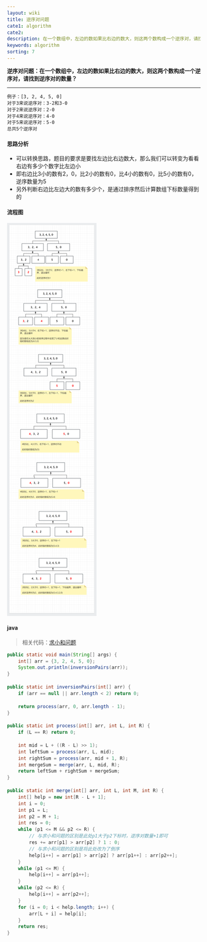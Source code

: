 ```yaml
---
layout: wiki
title: 逆序对问题
cate1: algorithm
cate2: 
description: 在一个数组中，左边的数如果比右边的数大，则这两个数构成一个逆序对，请找到逆序对的数量？
keywords: algorithm
sorting: 7
---
```




**逆序对问题：在一个数组中，左边的数如果比右边的数大，则这两个数构成一个逆序对，请找到逆序对的数量？**

------


```tex
例子：[3, 2, 4, 5, 0] 
对于3来说逆序对：3-2和3-0
对于2来说逆序对：2-0
对于4来说逆序对：4-0
对于5来说逆序对：5-0
总共5个逆序对
```



#### 思路分析

- 可以转换思路，题目的要求是要找左边比右边数大，那么我们可以转变为看看右边有多少个数字比左边小
- 即右边比3小的数有2，0，比2小的数有0，比4小的数有0，比5小的数有0，逆序数量为5
- 另外判断右边比左边大的数有多少个，是通过排序然后计算数组下标数量得到的



#### 流程图

<img src="/images/wiki/algorithm/algorithm-inversion-pair_step1.png"  />



#### java

> 相关代码：[求小和问题](https://carpedx.com/wiki/algorithm-small-sum/)

```java
public static void main(String[] args) {
    int[] arr = {3, 2, 4, 5, 0};
    System.out.println(inversionPairs(arr));
}

public static int inversionPairs(int[] arr) {
    if (arr == null || arr.length < 2) return 0;

    return process(arr, 0, arr.length - 1);
}

public static int process(int[] arr, int L, int R) {
    if (L == R) return 0;

    int mid = L + ((R - L) >> 1);
    int leftSum = process(arr, L, mid);
    int rightSum = process(arr, mid + 1, R);
    int mergeSum = merge(arr, L, mid, R);
    return leftSum + rightSum + mergeSum;
}

public static int merge(int[] arr, int L, int M, int R) {
    int[] help = new int[R - L + 1];
    int i = 0;
    int p1 = L;
    int p2 = M + 1;
    int res = 0;
    while (p1 <= M && p2 <= R) {
        // 与求小和问题的区别是此处p1大于p2下标时，逆序对数量+1即可
        res += arr[p1] > arr[p2] ? 1 : 0;
        // 与求小和问题的区别是将此处改为了倒序
        help[i++] = arr[p1] > arr[p2] ? arr[p1++] : arr[p2++];
    }
    while (p1 <= M) {
        help[i++] = arr[p1++];
    }
    while (p2 <= R) {
        help[i++] = arr[p2++];
    }
    for (i = 0; i < help.length; i++) {
        arr[L + i] = help[i];
    }
    return res;
}
```

